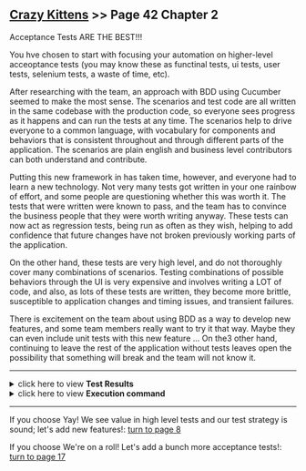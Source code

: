 ## [Crazy Kittens](../page-0/README.md) >> Page 42 Chapter 2

Acceptance Tests ARE THE BEST!!!

You hve chosen to start with focusing your automation on higher-level acceoptance tests (you may know these as functinal tests, ui tests, user tests, selenium tests, a waste of time, etc).

After researching with the team, an approach with BDD using Cucumber seemed to make the most sense.  The scenarios and test code are all written in the same codebase with the production code, so everyone sees progress as it happens and can run the tests at any time.  The scenarios help to drive everyone to a common language, with vocabulary for components and behaviors that is consistent throughout and through different parts of the application.  The scenarios are plain english and business level contributors can both understand and contribute.

Putting this new framework in has taken time, however, and everyone had to learn a new technology.  Not very many tests got written in your one rainbow of effort, and some people are questioning whether this was worth it.  The tests that were written were known to pass, and the team has to convince the business people that they were worth writing anyway.  These tests can now act as regression tests, being run as often as they wish, helping to add confidence that future changes have not broken previously working parts of the application.

On the other hand, these tests are very high level, and do not thoroughly cover many combinations of scenarios. Testing combinations of possible behaviors through the UI is very expensive and involves writing a LOT of code, and also, as lots of these tests are written, they become more brittle, susceptible to application changes and timing issues, and transient failures.

There is excitement on the team about using BDD as a way to develop new features, and some team members really want to try it that way.  Maybe they can even include unit tests with this new feature ... On the3 other hand, continuing to leave the rest of the application without tests leaves open the possibility that something will break and the team will not know it.


<hr>

<details>
    <summary>click here to view <b>Test Results</b></summary>
    <img width="50%" src="assets/results.png"/>
</details>

<details>
    <summary>click here to view <b>Execution command</b></summary>

    ./execute.sh
</details>

<hr>

If you choose Yay! We see value in high level tests and our test strategy is sound; let's add new features!: [turn to page 8](../page-8/README.md)

If you choose We're on a roll! Let's add a bunch more acceptance tests!: [turn to page 17](../page-17/README.md)

